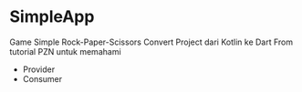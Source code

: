 # SimpleApp
Game Simple Rock-Paper-Scissors
Convert Project dari Kotlin ke Dart 
From tutorial PZN
untuk memahami
- Provider
- Consumer
